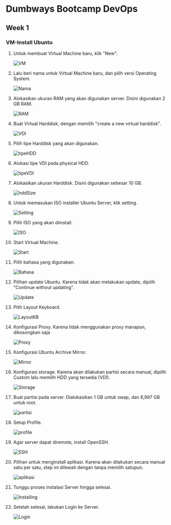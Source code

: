 # Dumbways Bootcamp DevOps
## Week 1
### VM-Install Ubuntu

1. Untuk membuat Virtual Machine baru, klik "New".
    
    ![VM](https://github.com/gilbranfairuz/Dumbways-Bootcamp-Devops/blob/master/week1/VM-InstallUbuntu/img/1-1-BuatVMbaru.png)

2. Lalu beri nama untuk Virtual Machine baru, dan pilih versi Operating System.

    ![Nama](https://github.com/gilbranfairuz/Dumbways-Bootcamp-Devops/blob/master/week1/VM-InstallUbuntu/img/1-2-NamaVM.png)

3. Alokasikan ukuran RAM yang akan digunakan server. Disini digunakan 2 GB RAM.
    
    ![RAM](https://github.com/gilbranfairuz/Dumbways-Bootcamp-Devops/blob/master/week1/VM-InstallUbuntu/img/1-3-AlokasiRAM.png)

4. Buat Virtual Harddisk, dengan memilih "create a new virtual harddisk".

    ![VDI](https://github.com/gilbranfairuz/Dumbways-Bootcamp-Devops/blob/master/week1/VM-InstallUbuntu/img/1-4-MembuatVirtualHarddisk.png)

5. Pilih tipe Harddisk yang akan digunakan.
    
    ![tipeHDD](https://github.com/gilbranfairuz/Dumbways-Bootcamp-Devops/blob/master/week1/VM-InstallUbuntu/img/1-5-TipeHarddisk.png)

6. Alokasi tipe VDI pada physical HDD.

    ![tipeVDI](https://github.com/gilbranfairuz/Dumbways-Bootcamp-Devops/blob/master/week1/VM-InstallUbuntu/img/1-6-AlokasiPhysicalHDD.png)

7. Alokasikan ukuran Harddisk. Disini digunakan sebesar 10 GB.
    
    ![hddSize](https://github.com/gilbranfairuz/Dumbways-Bootcamp-Devops/blob/master/week1/VM-InstallUbuntu/img/1-7-AlokasiUkuranHDD.png)

8. Untuk memasukan ISO installer Ubuntu Server, klik setting.

    ![Setting](https://github.com/gilbranfairuz/Dumbways-Bootcamp-Devops/blob/master/week1/VM-InstallUbuntu/img/1-8-Setting.png)

9. Pilih ISO yang akan diinstall.
    
    ![ISO](https://github.com/gilbranfairuz/Dumbways-Bootcamp-Devops/blob/master/week1/VM-InstallUbuntu/img/1-9-PilihISO.png)

10. Start Virtual Machine.

    ![Start](https://github.com/gilbranfairuz/Dumbways-Bootcamp-Devops/blob/master/week1/VM-InstallUbuntu/img/1-10-StartVm.png)

11. Pilih bahasa yang digunakan.
    
    ![Bahasa](https://github.com/gilbranfairuz/Dumbways-Bootcamp-Devops/blob/master/week1/VM-InstallUbuntu/img/1-11-Bahasa.png)

12. Pilihan update Ubuntu. Karena tidak akan melakukan update, dipilih "Continue without updating".

    ![Update](https://github.com/gilbranfairuz/Dumbways-Bootcamp-Devops/blob/master/week1/VM-InstallUbuntu/img/1-12-pilihanUpdate.png)

13. Pilih Layout Keyboard.
    
    ![LayoutKB](https://github.com/gilbranfairuz/Dumbways-Bootcamp-Devops/blob/master/week1/VM-InstallUbuntu/img/1-13-KeyboardLayout.png)

14. Konfigurasi Proxy. Karena tidak menggunakan proxy manapun, dikosongkan saja

    ![Proxy](https://github.com/gilbranfairuz/Dumbways-Bootcamp-Devops/blob/master/week1/VM-InstallUbuntu/img/1-14-Proxy.png)

15. Konfigurasi Ubuntu Archive Mirror.
    
    ![Mirror](https://github.com/gilbranfairuz/Dumbways-Bootcamp-Devops/blob/master/week1/VM-InstallUbuntu/img/1-15-Mirror.png)

16. Konfigurasi storage. Karena akan dilakukan partisi secara manual, dipilih Custom lalu memilih HDD yang tersedia (VDI).

    ![Storage](https://github.com/gilbranfairuz/Dumbways-Bootcamp-Devops/blob/master/week1/VM-InstallUbuntu/img/1-16-AlokasiStorage.png)

17. Buat partisi pada server. Dialokasikan 1 GB untuk swap, dan 8,997 GB untuk root.
    
    ![partisi](https://github.com/gilbranfairuz/Dumbways-Bootcamp-Devops/blob/master/week1/VM-InstallUbuntu/img/1-17-Partisi.png)

18. Setup Profile.

    ![profile](https://github.com/gilbranfairuz/Dumbways-Bootcamp-Devops/blob/master/week1/VM-InstallUbuntu/img/1-18-SetupProfile.png)

19. Agar server dapat diremote, install OpenSSH.
    
    ![SSH](https://github.com/gilbranfairuz/Dumbways-Bootcamp-Devops/blob/master/week1/VM-InstallUbuntu/img/1-19-SSH.png)

20. Pilihan untuk menginstall aplikasi. Karena akan dilakukan secara manual satu per satu, step ini dilewati dengan tanpa memilih satupun.

    ![aplikasi](https://github.com/gilbranfairuz/Dumbways-Bootcamp-Devops/blob/master/week1/VM-InstallUbuntu/img/1-20-appserver.png)

21. Tunggu proses instalasi Server hingga selesai.

    ![Installing](https://github.com/gilbranfairuz/Dumbways-Bootcamp-Devops/blob/master/week1/VM-InstallUbuntu/img/1-21-Installing.png)

22. Setelah selesai, lakukan Login ke Server.

    ![Login](https://github.com/gilbranfairuz/Dumbways-Bootcamp-Devops/blob/master/week1/VM-InstallUbuntu/img/1-22-login.png)